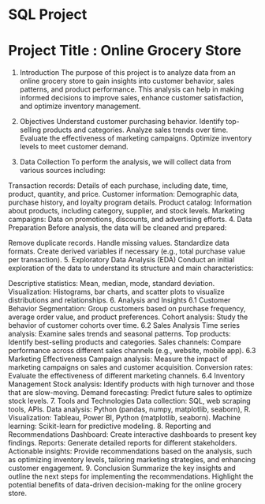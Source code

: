# SQL Project

# Project Title : Online Grocery Store

1. Introduction
The purpose of this project is to analyze data from an online grocery store to gain insights into customer behavior, sales patterns, and product performance. This analysis can help in making informed decisions to improve sales, enhance customer satisfaction, and optimize inventory management.

2. Objectives
Understand customer purchasing behavior.
Identify top-selling products and categories.
Analyze sales trends over time.
Evaluate the effectiveness of marketing campaigns.
Optimize inventory levels to meet customer demand.
3. Data Collection
To perform the analysis, we will collect data from various sources including:

Transaction records: Details of each purchase, including date, time, product, quantity, and price.
Customer information: Demographic data, purchase history, and loyalty program details.
Product catalog: Information about products, including category, supplier, and stock levels.
Marketing campaigns: Data on promotions, discounts, and advertising efforts.
4. Data Preparation
Before analysis, the data will be cleaned and prepared:

Remove duplicate records.
Handle missing values.
Standardize data formats.
Create derived variables if necessary (e.g., total purchase value per transaction).
5. Exploratory Data Analysis (EDA)
Conduct an initial exploration of the data to understand its structure and main characteristics:

Descriptive statistics: Mean, median, mode, standard deviation.
Visualization: Histograms, bar charts, and scatter plots to visualize distributions and relationships.
6. Analysis and Insights
6.1 Customer Behavior
Segmentation: Group customers based on purchase frequency, average order value, and product preferences.
Cohort analysis: Study the behavior of customer cohorts over time.
6.2 Sales Analysis
Time series analysis: Examine sales trends and seasonal patterns.
Top products: Identify best-selling products and categories.
Sales channels: Compare performance across different sales channels (e.g., website, mobile app).
6.3 Marketing Effectiveness
Campaign analysis: Measure the impact of marketing campaigns on sales and customer acquisition.
Conversion rates: Evaluate the effectiveness of different marketing channels.
6.4 Inventory Management
Stock analysis: Identify products with high turnover and those that are slow-moving.
Demand forecasting: Predict future sales to optimize stock levels.
7. Tools and Technologies
Data collection: SQL, web scraping tools, APIs.
Data analysis: Python (pandas, numpy, matplotlib, seaborn), R.
Visualization: Tableau, Power BI, Python (matplotlib, seaborn).
Machine learning: Scikit-learn for predictive modeling.
8. Reporting and Recommendations
Dashboard: Create interactive dashboards to present key findings.
Reports: Generate detailed reports for different stakeholders.
Actionable insights: Provide recommendations based on the analysis, such as optimizing inventory levels, tailoring marketing strategies, and enhancing customer engagement.
9. Conclusion
Summarize the key insights and outline the next steps for implementing the recommendations. Highlight the potential benefits of data-driven decision-making for the online grocery store.
